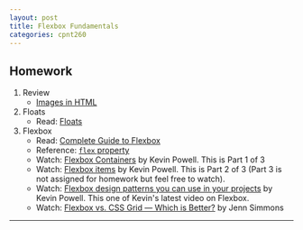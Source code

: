 ```yaml
---
layout: post
title: Flexbox Fundamentals
categories: cpnt260
---
```

## Homework
1. Review
    - [Images in HTML](https://developer.mozilla.org/en-US/docs/Learn/HTML/Multimedia_and_embedding/Images_in_HTML)
2. Floats
    - Read: [Floats](https://developer.mozilla.org/en-US/docs/Learn/CSS/CSS_layout/Floats)
3. Flexbox
    - Read: [Complete Guide to Flexbox](https://css-tricks.com/snippets/css/a-guide-to-flexbox/)
    - Reference: [`flex` property](https://css-tricks.com/almanac/properties/f/flex/)
    - Watch: [Flexbox Containers](https://www.youtube.com/watch?v=hwbqquXww-U) by Kevin Powell. This is Part 1 of 3
    - Watch: [Flexbox items](https://youtu.be/4Oi5xpjoCRk) by Kevin Powell. This is Part 2 of 3 (Part 3 is not assigned for homework but feel free to watch).
    - Watch: [Flexbox design patterns you can use in your projects](https://www.youtube.com/watch?v=vQAvjof1oe4) by Kevin Powell. This one of Kevin's latest video on Flexbox.
    - Watch: [Flexbox vs. CSS Grid — Which is Better?](https://youtu.be/hs3piaN4b5I) by Jenn Simmons

---